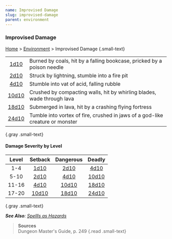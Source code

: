 ```yaml
---
name: Improvised Damage
slug: improvised-damage
parent: environment
---
```

### Improvised Damage
[Home](dm-operations-center) > [Environment](environment-menu) > Improvised Damage {.small-text}

|||
| :------------------: | :---------------------------------------------------------------------------- |
|  [1d10](/roll/1d10)  | Burned by coals, hit by a falling bookcase, pricked by a poison needle        |
|  [2d10](/roll/2d10)  | Struck by lightning, stumble into a fire pit                                  |
|  [4d10](/roll/4d10)  | Stumble into vat of acid, falling rubble                                      |
| [10d10](/roll/10d10) | Crushed by compacting walls, hit by whirling blades, wade through lava        |
| [18d10](/roll/18d10) | Submerged in lava, hit by a crashing flying fortress                          |
| [24d10](/roll/24d10) | Tumble into vortex of fire, crushed in jaws of a god-like creature or monster |
{.gray .small-text}

#### Damage Severity by Level
| Level | Setback              | Dangerous            | Deadly               |
| :---: | :------------------: | :------------------: | :------------------: |
|  1-4  | [1d10](/roll/1d10)   | [2d10](/roll/2d10)   | [4d10](/roll/4d10)   |
| 5-10  | [2d10](/roll/2d10)   | [4d10](/roll/4d10)   | [10d10](/roll/10d10) |
| 11-16 | [4d10](/roll/4d10)   | [10d10](/roll/10d10) | [18d10](/roll/18d10) |
| 17-20 | [10d10](/roll/10d10) | [18d10](/roll/18d10) | [24d10](/roll/24d10) |
{.gray .small-text}

***See Also**: [Spellls as Hazards](spells-as-hazards)*

> **Sources** <br/>
> Dungeon Master's Guide, p. 249
{.read .small-text}

